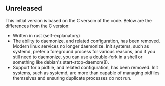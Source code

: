 ## Unreleased

This initial version is based on the C versoin of the code. Below are the differences from the C version:

* Written in rust (self-explanatory)
* The ability to daemonize, and related configuration, has been removed.
    Modern linux services no longer daemonize. Init systems, such as systemd,
    prefer a foreground process for various reasons, and if you still need to
    daemonize, you can use a double-fork in a shell or something like debian's
    start-stop-daemon(8).
* Support for a pidfile, and related configuration, has been removed.
    Init systems, such as systemd, are more than capable of managing pidfiles
    themselves and ensuring duplicate processes do not run.
